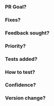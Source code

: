 <!-- PR template: please provide enough information to guide your reviewers.
Please read Contributing.md before submitting a PR.  -->

### PR Goal? <!-- Explain the main objective of this PR. -->

### Fixes? <!-- List any issues this PR fixes, e.g. Fixes #42, Fixes #324 -->

### Feedback sought? <!-- What should reviewers focus on in particular? -->

### Priority? <!-- How soon would you like this PR reviewed, does it block other work? -->

### Tests added? <!-- Make sure your PR includes automated tests for your changes. -->

### How to test? <!-- Explain how reviewers should test this PR. -->

### Confidence? <!-- How confident are you that these changes are ready to merge? -->

### Version change? <!-- Do you think this PR should trigger a Major (Breaking Change)/Minor (New Feature)/patch (refactor/bug fix) version change? -->

<!-- Add any other relevant information here -->
